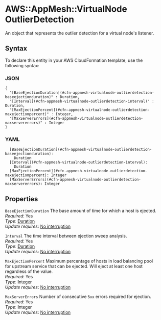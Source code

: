 # AWS::AppMesh::VirtualNode OutlierDetection<a name="aws-properties-appmesh-virtualnode-outlierdetection"></a>

An object that represents the outlier detection for a virtual node's listener\.

## Syntax<a name="aws-properties-appmesh-virtualnode-outlierdetection-syntax"></a>

To declare this entity in your AWS CloudFormation template, use the following syntax:

### JSON<a name="aws-properties-appmesh-virtualnode-outlierdetection-syntax.json"></a>

```
{
  "[BaseEjectionDuration](#cfn-appmesh-virtualnode-outlierdetection-baseejectionduration)" : Duration,
  "[Interval](#cfn-appmesh-virtualnode-outlierdetection-interval)" : Duration,
  "[MaxEjectionPercent](#cfn-appmesh-virtualnode-outlierdetection-maxejectionpercent)" : Integer,
  "[MaxServerErrors](#cfn-appmesh-virtualnode-outlierdetection-maxservererrors)" : Integer
}
```

### YAML<a name="aws-properties-appmesh-virtualnode-outlierdetection-syntax.yaml"></a>

```
  [BaseEjectionDuration](#cfn-appmesh-virtualnode-outlierdetection-baseejectionduration): 
    Duration
  [Interval](#cfn-appmesh-virtualnode-outlierdetection-interval): 
    Duration
  [MaxEjectionPercent](#cfn-appmesh-virtualnode-outlierdetection-maxejectionpercent): Integer
  [MaxServerErrors](#cfn-appmesh-virtualnode-outlierdetection-maxservererrors): Integer
```

## Properties<a name="aws-properties-appmesh-virtualnode-outlierdetection-properties"></a>

`BaseEjectionDuration`  <a name="cfn-appmesh-virtualnode-outlierdetection-baseejectionduration"></a>
The base amount of time for which a host is ejected\.  
*Required*: Yes  
*Type*: [Duration](aws-properties-appmesh-virtualnode-duration.md)  
*Update requires*: [No interruption](https://docs.aws.amazon.com/AWSCloudFormation/latest/UserGuide/using-cfn-updating-stacks-update-behaviors.html#update-no-interrupt)

`Interval`  <a name="cfn-appmesh-virtualnode-outlierdetection-interval"></a>
The time interval between ejection sweep analysis\.  
*Required*: Yes  
*Type*: [Duration](aws-properties-appmesh-virtualnode-duration.md)  
*Update requires*: [No interruption](https://docs.aws.amazon.com/AWSCloudFormation/latest/UserGuide/using-cfn-updating-stacks-update-behaviors.html#update-no-interrupt)

`MaxEjectionPercent`  <a name="cfn-appmesh-virtualnode-outlierdetection-maxejectionpercent"></a>
Maximum percentage of hosts in load balancing pool for upstream service that can be ejected\. Will eject at least one host regardless of the value\.  
*Required*: Yes  
*Type*: Integer  
*Update requires*: [No interruption](https://docs.aws.amazon.com/AWSCloudFormation/latest/UserGuide/using-cfn-updating-stacks-update-behaviors.html#update-no-interrupt)

`MaxServerErrors`  <a name="cfn-appmesh-virtualnode-outlierdetection-maxservererrors"></a>
Number of consecutive `5xx` errors required for ejection\.   
*Required*: Yes  
*Type*: Integer  
*Update requires*: [No interruption](https://docs.aws.amazon.com/AWSCloudFormation/latest/UserGuide/using-cfn-updating-stacks-update-behaviors.html#update-no-interrupt)